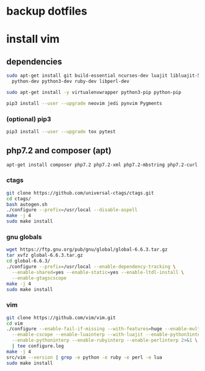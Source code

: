 # backup dotfiles

# install vim

## dependencies
```bash
sudo apt-get install git build-essential ncurses-dev luajit libluajit-5.1-dev \
  python-dev python3-dev ruby-dev libperl-dev
```
```bash
sudo apt-get install -y virtualenvwrapper python3-pip python-pip
```
```bash
pip3 install --user --upgrade neovim jedi pynvim Pygments
```
### (optional) pip3
```bash
pip3 install --user --upgrade tox pytest
```
## php7.2 and composer (apt)
```bash
apt-get install composer php7.2 php7.2-xml php7.2-mbstring php7.2-curl
```
### ctags
```bash
git clone https://github.com/universal-ctags/ctags.git
cd ctags/
bash autogen.sh
./configure --prefix=/usr/local --disable-aspell
make -j 4
sudo make install
```
### gnu globals
```bash
wget https://ftp.gnu.org/pub/gnu/global/global-6.6.3.tar.gz
tar xvfz global-6.6.3.tar.gz
cd global-6.6.3/
./configure --prefix=/usr/local --enable-dependency-tracking \
  --enable-shared=yes --enable-static=yes --enable-ltdl-install \
  --enable-gtagscscope
make -j 4
sudo make install
```
### vim
```bash
git clone https://github.com/vim/vim.git
cd vim
./configure --enable-fail-if-missing --with-features=huge --enable-multibyte \
  --enable-cscope --enable-luainterp --with-luajit --enable-python3interp \
  --enable-pythoninterp --enable-rubyinterp --enable-perlinterp 2>&1 \
  | tee configure.log
make -j 4
src/vim --version | grep -e python -e ruby -e perl -e lua
sudo make install
```

